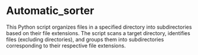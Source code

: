 # Automatic_sorter
This Python script organizes files in a specified directory into subdirectories based on their file extensions. The script scans a target directory, identifies files (excluding directories), and groups them into subdirectories corresponding to their respective file extensions. 
